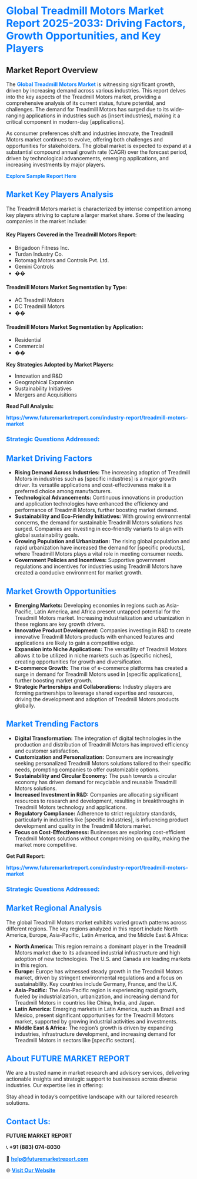 <h1 style="color: #007BFF;">Global Treadmill Motors Market Report 2025-2033: Driving Factors, Growth Opportunities, and Key Players</h1>

<section id="overview">
<h2>Market Report Overview</h2>
<p>The <a href="https://www.futuremarketreport.com/industry-report/treadmill-motors-market" style="color: #007BFF; text-decoration: none;"><strong>Global Treadmill Motors Market</strong></a> is witnessing significant growth, driven by increasing demand across various industries. This report delves into the key aspects of the Treadmill Motors market, providing a comprehensive analysis of its current status, future potential, and challenges. The demand for Treadmill Motors has surged due to its wide-ranging applications in industries such as [insert industries], making it a critical component in modern-day [applications].</p>
<p>As consumer preferences shift and industries innovate, the Treadmill Motors market continues to evolve, offering both challenges and opportunities for stakeholders. The global market is expected to expand at a substantial compound annual growth rate (CAGR) over the forecast period, driven by technological advancements, emerging applications, and increasing investments by major players.</p>
</section>

<section id="overview">
<p><a href="https://www.futuremarketreport.com/request-sample/reportId=118317" style="color: #007BFF; text-decoration: none;"><strong>Explore Sample Report Here</strong></a></p>
</section>

<section id="key-players">
<h2 style="color: #007BFF;">Market Key Players Analysis</h2>
<p>The Treadmill Motors market is characterized by intense competition among key players striving to capture a larger market share. Some of the leading companies in the market include:</p>
<h4>Key Players Covered in the Treadmill Motors Report:</h4>
<ul><li>Brigadoon Fitness Inc.</li><li>Turdan Industry Co.</li><li>Rotomag Motors and Controls Pvt. Ltd.</li><li>Gemini Controls</li><li>��</li></ul>
<h4>Treadmill Motors Market Segmentation by Type:</h4>
<ul><li>AC Treadmill Motors</li><li>DC Treadmill Motors</li><li>��</li></ul>

<h4>Treadmill Motors Market Segmentation by Application:</h4>
<ul><li>Residential</li><li>Commercial</li><li>��</li></ul>
<p><strong>Key Strategies Adopted by Market Players:</strong></p>
<ul>
<li>Innovation and R&D</li>
<li>Geographical Expansion</li>
<li>Sustainability Initiatives</li>
<li>Mergers and Acquisitions</li>
</ul>
</section>

<section>
<p><strong>Read Full Analysis: </strong></p><a href="https://www.futuremarketreport.com/industry-report/treadmill-motors-market" style="color: #007BFF; text-decoration: none;"><strong>https://www.futuremarketreport.com/industry-report/treadmill-motors-market</strong></a>
<h3 style="color: #007BFF;">Strategic Questions Addressed:</h3>
</section>

<section id="driving-factors">
<h2 style="color: #007BFF;">Market Driving Factors</h2>
<ul>
<li><strong>Rising Demand Across Industries:</strong> The increasing adoption of Treadmill Motors in industries such as [specific industries] is a major growth driver. Its versatile applications and cost-effectiveness make it a preferred choice among manufacturers.</li>
<li><strong>Technological Advancements:</strong> Continuous innovations in production and application technologies have enhanced the efficiency and performance of Treadmill Motors, further boosting market demand.</li>
<li><strong>Sustainability and Eco-Friendly Initiatives:</strong> With growing environmental concerns, the demand for sustainable Treadmill Motors solutions has surged. Companies are investing in eco-friendly variants to align with global sustainability goals.</li>
<li><strong>Growing Population and Urbanization:</strong> The rising global population and rapid urbanization have increased the demand for [specific products], where Treadmill Motors plays a vital role in meeting consumer needs.</li>
<li><strong>Government Policies and Incentives:</strong> Supportive government regulations and incentives for industries using Treadmill Motors have created a conducive environment for market growth.</li>
</ul>
</section>

<section id="growth-opportunities">
<h2 style="color: #007BFF;">Market Growth Opportunities</h2>
<ul>
<li><strong>Emerging Markets:</strong> Developing economies in regions such as Asia-Pacific, Latin America, and Africa present untapped potential for the Treadmill Motors market. Increasing industrialization and urbanization in these regions are key growth drivers.</li>
<li><strong>Innovative Product Development:</strong> Companies investing in R&D to create innovative Treadmill Motors products with enhanced features and applications are likely to gain a competitive edge.</li>
<li><strong>Expansion into Niche Applications:</strong> The versatility of Treadmill Motors allows it to be utilized in niche markets such as [specific niches], creating opportunities for growth and diversification.</li>
<li><strong>E-commerce Growth:</strong> The rise of e-commerce platforms has created a surge in demand for Treadmill Motors used in [specific applications], further boosting market growth.</li>
<li><strong>Strategic Partnerships and Collaborations:</strong> Industry players are forming partnerships to leverage shared expertise and resources, driving the development and adoption of Treadmill Motors products globally.</li>
</ul>
</section>

<section id="trending-factors">
<h2 style="color: #007BFF;">Market Trending Factors</h2>
<ul>
<li><strong>Digital Transformation:</strong> The integration of digital technologies in the production and distribution of Treadmill Motors has improved efficiency and customer satisfaction.</li>
<li><strong>Customization and Personalization:</strong> Consumers are increasingly seeking personalized Treadmill Motors solutions tailored to their specific needs, prompting companies to offer customizable options.</li>
<li><strong>Sustainability and Circular Economy:</strong> The push towards a circular economy has driven demand for recyclable and reusable Treadmill Motors solutions.</li>
<li><strong>Increased Investment in R&D:</strong> Companies are allocating significant resources to research and development, resulting in breakthroughs in Treadmill Motors technology and applications.</li>
<li><strong>Regulatory Compliance:</strong> Adherence to strict regulatory standards, particularly in industries like [specific industries], is influencing product development and quality in the Treadmill Motors market.</li>
<li><strong>Focus on Cost-Effectiveness:</strong> Businesses are exploring cost-efficient Treadmill Motors solutions without compromising on quality, making the market more competitive.</li>
</ul>
</section>

<section>
<p><strong>Get Full Report: </strong></p><a href="https://www.futuremarketreport.com/industry-report/treadmill-motors-market" style="color: #007BFF; text-decoration: none;"><strong>https://www.futuremarketreport.com/industry-report/treadmill-motors-market</strong></a>
<h3 style="color: #007BFF;">Strategic Questions Addressed:</h3>
</section>


<section id="regional-analysis">
<h2 style="color: #007BFF;">Market Regional Analysis</h2>
<p>The global Treadmill Motors market exhibits varied growth patterns across different regions. The key regions analyzed in this report include North America, Europe, Asia-Pacific, Latin America, and the Middle East & Africa:</p>
<ul>
<li><strong>North America:</strong> This region remains a dominant player in the Treadmill Motors market due to its advanced industrial infrastructure and high adoption of new technologies. The U.S. and Canada are leading markets in this region.</li>
<li><strong>Europe:</strong> Europe has witnessed steady growth in the Treadmill Motors market, driven by stringent environmental regulations and a focus on sustainability. Key countries include Germany, France, and the U.K.</li>
<li><strong>Asia-Pacific:</strong> The Asia-Pacific region is experiencing rapid growth, fueled by industrialization, urbanization, and increasing demand for Treadmill Motors in countries like China, India, and Japan.</li>
<li><strong>Latin America:</strong> Emerging markets in Latin America, such as Brazil and Mexico, present significant opportunities for the Treadmill Motors market, supported by growing industrial activities and investments.</li>
<li><strong>Middle East & Africa:</strong> The region’s growth is driven by expanding industries, infrastructure development, and increasing demand for Treadmill Motors in sectors like [specific sectors].</li>
</ul>
</section>

<footer>
<h2 style="color: #007BFF;">About FUTURE MARKET REPORT</h2>
<p>We are a trusted name in market research and advisory services, delivering actionable insights and strategic support to businesses across diverse industries. Our expertise lies in offering:</p>

<p>Stay ahead in today’s competitive landscape with our tailored research solutions.</p>

<h2 style="color: #007BFF;">Contact Us:</h2>
<p><strong>FUTURE MARKET REPORT</strong></p>
<p>📞 <strong>+91 (883) 074-8030</strong></p>
<p>📧 <strong><a href="mailto:help@futuremarketreport.com" style="color: #007BFF;">help@futuremarketreport.com</a></strong></p>
<p>🌐 <strong><a href="https://www.futuremarketreport.com/" style="color: #007BFF;">Visit Our Website</a></strong></p>
</footer>
